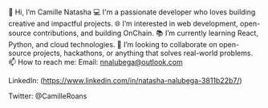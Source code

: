 👋 Hi, I’m Camille Natasha
💻 I'm a passionate developer who loves building creative and impactful projects.
🌐 I’m interested in web development, open-source contributions, and building OnChain.
📚 I’m currently learning React, Python, and cloud technologies.
🤝 I’m looking to collaborate on open-source projects, hackathons, or anything that solves real-world problems.
📫 How to reach me:
Email: nnalubega@outlook.com

LinkedIn: (https://www.linkedin.com/in/natasha-nalubega-3811b22b7/)

Twitter: @CamilleRoans
